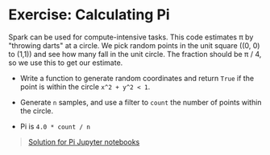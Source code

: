 # Exercise: Calculating Pi

Spark can be used for compute-intensive tasks. This code estimates π by
"throwing darts" at a circle. We pick random points in the unit square
((0, 0) to (1,1)) and see how many fall in the unit circle.
The fraction should be π / 4, so we use this to get our estimate.

* Write a function to generate random coordinates and return `True` if the point
is within the circle `x^2 + y^2 < 1`.

* Generate `n` samples, and use a filter to `count` the number of points within
the circle.

* Pi is `4.0 * count / n`

> [Solution for Pi Jupyter notebooks](pi.ipynb)
